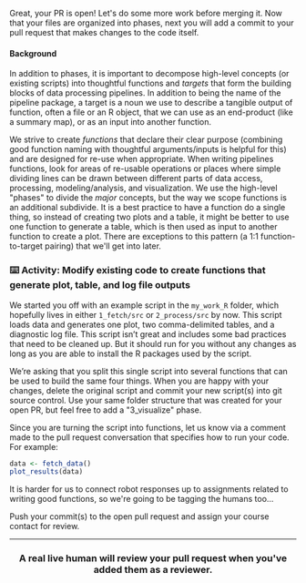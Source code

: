 Great, your PR is open! Let's do some more work before merging it. Now that your files are organized into phases, next you will add a commit to your pull request that makes changes to the code itself.

#### Background

In addition to phases, it is important to decompose high-level concepts (or existing scripts) into thoughtful functions and _targets_ that form the building blocks of data processing pipelines. In addition to being the name of the pipeline package, a target is a noun we use to describe a tangible output of function, often a file or an R object, that we can use as an end-product (like a summary map), or as an input into another function. 

We strive to create _functions_ that declare their clear purpose (combining good function naming with thoughtful arguments/inputs is helpful for this) and are designed for re-use when appropriate. When writing pipelines functions, look for areas of re-usable operations or places where simple dividing lines can be drawn between different parts of data access, processing, modeling/analysis, and visualization. We use the high-level "phases" to divide the *major* concepts, but the way we scope functions is an additional subdivide. It is a best practice to have a function do a single thing, so instead of creating two plots and a table, it might be better to use one function to generate a table, which is then used as input to another function to create a plot. There are exceptions to this pattern (a 1:1 function-to-target pairing) that we'll get into later. 


### :keyboard: Activity: Modify existing code to create functions that generate plot, table, and log file outputs

We started you off with an example script in the `my_work_R` folder, which hopefully lives in either `1_fetch/src` or `2_process/src` by now. This script loads data and generates one plot, two comma-delimited tables, and a diagnostic log file. This script isn’t great and includes some bad practices that need to be cleaned up. But it should run for you without any changes as long as you are able to install the R packages used by the script.

We’re asking that you split this single script into several functions that can be used to build the same four things. When you are happy with your changes, delete the original script and commit your new script(s) into git source control. Use your same folder structure that was created for your open PR, but feel free to add a "3_visualize" phase. 

Since you are turning the script into functions, let us know via a comment made to the pull request conversation that specifies how to run your code. For example:
```r
data <- fetch_data()
plot_results(data)
```

It is harder for us to connect robot responses up to assignments related to writing good functions, so we're going to be tagging the humans too...

Push your commit(s) to the open pull request and assign your course contact for review. 

<hr><h3 align="center">A real live human will review your pull request when you've added them as a reviewer.</h3>
